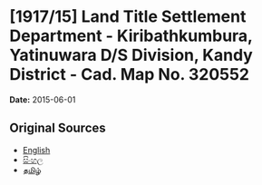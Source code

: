 # [1917/15] Land Title Settlement Department - Kiribathkumbura, Yatinuwara D/S Division, Kandy District - Cad. Map No. 320552

**Date:** 2015-06-01

## Original Sources

- [English](https://documents.gov.lk/view/extra-gazettes/2015/6/1917-15_E.pdf)
- [සිංහල](https://documents.gov.lk/view/extra-gazettes/2015/6/1917-15_S.pdf)
- [தமிழ்](https://documents.gov.lk/view/extra-gazettes/2015/6/1917-15_T.pdf)
